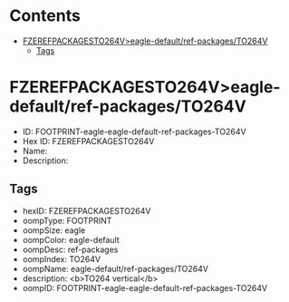 



Contents
========

* [FZEREFPACKAGESTO264V>eagle-default/ref-packages/TO264V](#fzerefpackagesto264veagle-defaultref-packagesto264v)
	* [Tags](#tags)

# FZEREFPACKAGESTO264V>eagle-default/ref-packages/TO264V

- ID: FOOTPRINT-eagle-eagle-default-ref-packages-TO264V
- Hex ID: FZEREFPACKAGESTO264V
- Name: 
- Description: 

## Tags

- hexID: FZEREFPACKAGESTO264V
- oompType: FOOTPRINT
- oompSize: eagle
- oompColor: eagle-default
- oompDesc: ref-packages
- oompIndex: TO264V
- oompName: eagle-default/ref-packages/TO264V
- description: &lt;b&gt;TO264 vertical&lt;/b&gt;
- oompID: FOOTPRINT-eagle-eagle-default-ref-packages-TO264V
